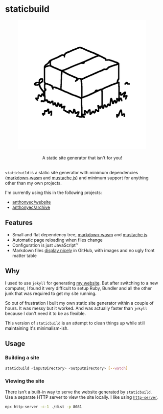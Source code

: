 # staticbuild

<div align="center">
  <img src="logo.png" width="420" alt="Bricks" >
  <br><br>
  A static site generator that isn't for you!
  <br><br>
</div>

`staticbuild` is a static site generator with minimum dependencies ([markdown-wasm](https://github.com/rsms/markdown-wasm/) and [mustache.js](https://github.com/janl/mustache.js/)) and minimum support for anything other than my own projects.

I'm currently using this in the following projects:

- [anthonyec/website](https://github.com/anthonyec/website)
- [anthonyec/archive](https://github.com/anthonyec/archive)

## Features

- Small and flat dependency tree, [markdown-wasm](https://github.com/rsms/markdown-wasm/) and [mustache.js](https://github.com/janl/mustache.js/)
- Automatic page reloading when files change
- Configuration is just JavaScript™️
- Markdown files [display nicely](https://github.com/anthonyec/website/blob/main/src/_posts/2022-03-30-one-year-of-salad-room/index.md) in GitHub, with images and no ugly front matter table

## Why

I used to use `jekyll` for generating [my website](https://anthonycossins.com/). But after switching to a new computer, I found it very difficult to setup Ruby, Bundler and all the other junk that was required to get my site running.

So out of frustration I built my own static site generator within a couple of hours. It was messy but it worked. And was actually faster than `jekyll` because I don't need it to be as flexible.

This version of `staticbuild` is an attempt to clean things up while still maintaining it's minimalism-ish.

## Usage

### Building a site

```sh
staticbuild <inputDirectory> <outputDirectory> [--watch]
```

### Viewing the site

There isn't a built-in way to serve the website generated by `staticbuild`. Use a separate HTTP server to view the site locally. I like using [`http-server`](https://www.npmjs.com/package/http-server).

```sh
npx http-server -c-1 ./dist -p 8081
```
